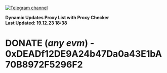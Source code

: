 [![Telegram channel](https://img.shields.io/endpoint?url=https://runkit.io/damiankrawczyk/telegram-badge/branches/master?url=https://t.me/n4z4v0d)](https://t.me/n4z4v0d) 

**Dynamic Updates Proxy List with Proxy Checker**  
**Last Updated: 19.12.23 18:38**

# DONATE (_any evm_) - 0xDEADf12DE9A24b47Da0a43E1bA70B8972F5296F2
